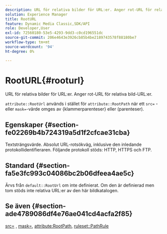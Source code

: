 ```yaml
---
description: URL för relativa bilder för URL:er. Anger rot-URL för relativa bild-URL:er.
solution: Experience Manager
title: RootURL
feature: Dynamic Media Classic,SDK/API
role: Developer,User
exl-id: 72560180-53e5-4293-9dd3-c0cd196551dc
source-git-commit: 206e4643e3926cb85b4be2189743578f88180be7
workflow-type: tm+mt
source-wordcount: '94'
ht-degree: 0%

---
```


# RootURL{#rooturl}

URL för relativa bilder för URL:er. Anger rot-URL för relativa bild-URL:er.

`attribute::RootUrl` används i stället för `attribute::RootPath` när ett `src=` - eller `mask=`-värde omges av {klammerparenteser} eller (parenteser).

## Egenskaper {#section-fe02269b4b724319a5d1f2cfcae31cba}

Textsträngsvärde. Absolut URL-rotsökväg, inklusive den inledande protokollidentifieraren. Följande protokoll stöds: HTTP, HTTPS och FTP.

## Standard {#section-fa5e3fc993c04086bc2b06dfeea4ae5c}

Ärvs från `default::RootUrl` om inte definierat. Om den är definierad men tom stöds inte relativa URL:er av den här bildkatalogen.

## Se även {#section-ade4789086df4e76ae041cd4acfa2f85}

[src=](../../../../../is-api/http-ref/image-serving-api-ref/c-http-protocol-reference/c-command-reference/r-src.md#reference-f6506637778c4c69bf106a7924a91ab1) , [mask=](../../../../../is-api/http-ref/image-serving-api-ref/c-http-protocol-reference/c-command-reference/r-mask.md#reference-922254e027404fb890b850e2723ee06e), [attribute:RootPath](../../../../../is-api/image-catalog/image-serving-api-ref/c-image-catalog-reference/c-attributes-reference/r-rootpath.md#reference-17d57e5967be403b8408fa7214017494), [ruleset::PathRule](../../../../../is-api/image-catalog/image-serving-api-ref/c-image-catalog-reference/c-rule-set-reference/c-rule-set-reference.md#concept-3e5058cf3507470b82cac638df23ea8e)
